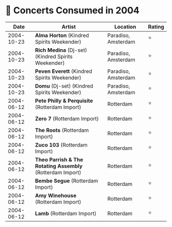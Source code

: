 # 🎤 Concerts Consumed in 2004

| Date | Artist | Location | Rating |
| --- | --- | --- | --- |
| 2004-10-23 | **Alma Horton** (Kindred Spirits Weekender) | Paradiso, Amsterdam | ⭐️️ |
| 2004-10-23 | **Rich Medina** (Dj-set) (Kindred Spirits Weekender) | Paradiso, Amsterdam | ⭐️️ |
| 2004-10-23 | **Peven Everett** (Kindred Spirits Weekender) | Paradiso, Amsterdam | ⭐️️ |
| 2004-10-23 | **Domu** (Dj-set) (Kindred Spirits Weekender) | Paradiso, Amsterdam | ⭐️️ |
| 2004-06-12 | **Pete Philly & Perquisite** (Rotterdam Import) | Rotterdam | ⭐️️ |
| 2004-06-12 | **Zero 7** (Rotterdam Import) | Rotterdam | ⭐️️ |
| 2004-06-12 | **The Roots** (Rotterdam Import) | Rotterdam | ⭐️️ |
| 2004-06-12 | **Zuco 103** (Rotterdam Import) | Rotterdam | ⭐️️ |
| 2004-06-12 | **Theo Parrish & The Rotating Assembly** (Rotterdam Import) | Rotterdam | ⭐️️ |
| 2004-06-12 | **Bembe Segue** (Rotterdam Import) | Rotterdam | ⭐️️ |
| 2004-06-12 | **Amy Winehouse** (Rotterdam Import) | Rotterdam | ⭐️️ |
| 2004-06-12 | **Lamb** (Rotterdam Import) | Rotterdam | ⭐️️ |
